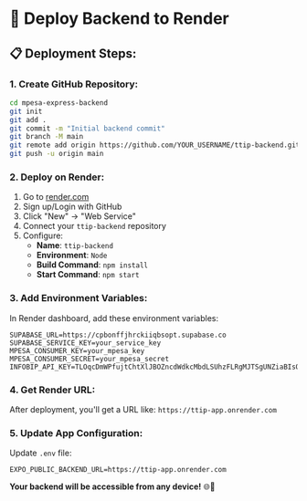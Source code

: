# 🚀 Deploy Backend to Render

## 📋 **Deployment Steps:**

### 1. **Create GitHub Repository:**
```bash
cd mpesa-express-backend
git init
git add .
git commit -m "Initial backend commit"
git branch -M main
git remote add origin https://github.com/YOUR_USERNAME/ttip-backend.git
git push -u origin main
```

### 2. **Deploy on Render:**
1. Go to [render.com](https://render.com)
2. Sign up/Login with GitHub
3. Click "New" → "Web Service"
4. Connect your `ttip-backend` repository
5. Configure:
   - **Name**: `ttip-backend`
   - **Environment**: `Node`
   - **Build Command**: `npm install`
   - **Start Command**: `npm start`

### 3. **Add Environment Variables:**
In Render dashboard, add these environment variables:
```
SUPABASE_URL=https://cpbonffjhrckiiqbsopt.supabase.co
SUPABASE_SERVICE_KEY=your_service_key
MPESA_CONSUMER_KEY=your_mpesa_key
MPESA_CONSUMER_SECRET=your_mpesa_secret
INFOBIP_API_KEY=TLOqcDmWPfujtChtXlJBOZncdWdkcMbdLSUhzFLRgMJTSgUNZiaBIsQsHqzetv
```

### 4. **Get Render URL:**
After deployment, you'll get a URL like:
`https://ttip-app.onrender.com`

### 5. **Update App Configuration:**
Update `.env` file:
```
EXPO_PUBLIC_BACKEND_URL=https://ttip-app.onrender.com
```

**Your backend will be accessible from any device!** 🌐📱